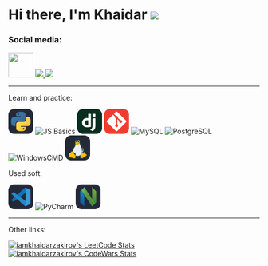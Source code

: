 <!DOCTYPE>
<html>
  <head>
    <link rel="stylesheet" href="https://cdn.jsdelivr.net/gh/devicons/devicon@latest/devicon.min.css">
  </head>
  <body>
    <h1 align="lesf">Hi there, I'm Khaidar</a> 
    <img src="https://github.com/blackcater/blackcater/raw/main/images/Hi.gif" height="32"/></h1>
    <p><h3>Social media:</h3></p>
    <a href="https://stepik.org/users/505469202", target="_blank"><img src="https://static.tildacdn.com/tild3237-6335-4932-a538-383365376633/stepik_logotype_blac.svg" style="width:50px;height:50px;"></a>
    <a href="https://www.linkedin.com/in/iamkhaidarzakirov/", target="_blank"><img src="https://content.linkedin.com/content/dam/me/business/en-us/amp/brand-site/v2/bg/LI-Bug.svg.original.svg" style="width:50px;height:50;">     </a>
    <a href="https://kwork.ru/user/zakirov_diy", target="_blank"><img src="https://cdn-edge.kwork.ru/images/large_logo.jpg" style="width:50px;height:50;"></a>
    <hr>
  </body>
</html>

Learn and practice:
<p>
  <img src="https://raw.githubusercontent.com/tandpfun/skill-icons/59059d9d1a2c092696dc66e00931cc1181a4ce1f/icons/Python-Dark.svg" alt="Python3.x" title="Python3.x" style="height: 50px; width:50px;"/>
  <img src="https://user-images.githubusercontent.com/25181517/117447155-6a868a00-af3d-11eb-9cfe-245df15c9f3f.png" alt="JS Basics" title="Basics" style="height: 50px; width:50px;"/>
  <img src="https://raw.githubusercontent.com/tandpfun/skill-icons/59059d9d1a2c092696dc66e00931cc1181a4ce1f/icons/Django.svg" alt="Django" title="Django | DRF" style="height: 50px; width:50px;"/>
  <img src="https://raw.githubusercontent.com/tandpfun/skill-icons/59059d9d1a2c092696dc66e00931cc1181a4ce1f/icons/Git.svg" alt="Git" title="Git | GitHub" style="height: 50px; width:50px;"/>
  <img src="https://user-images.githubusercontent.com/25181517/183896128-ec99105a-ec1a-4d85-b08b-1aa1620b2046.png" alt="MySQL" title="MySQL"style="height: 50px; width:50px;"/>
  <img src="https://user-images.githubusercontent.com/25181517/117208740-bfb78400-adf5-11eb-97bb-09072b6bedfc.png" alt="PostgreSQL" title="PostgreSQL" style="height: 50px; width:50px;"/>
  <img src="https://user-images.githubusercontent.com/25181517/186884150-05e9ff6d-340e-4802-9533-2c3f02363ee3.png" alt="WindowsCMD" title="WindowsCmd" style="height: 50px; width:50px;"/>
  <img src="https://raw.githubusercontent.com/tandpfun/skill-icons/59059d9d1a2c092696dc66e00931cc1181a4ce1f/icons/Linux-Dark.svg" alt="LinuxTerminal" title="LinuxTerminal" style="height: 50px; width:50px;"/>
  
</p>

Used soft:
<p>
  <img src="https://raw.githubusercontent.com/tandpfun/skill-icons/59059d9d1a2c092696dc66e00931cc1181a4ce1f/icons/VSCode-Dark.svg" alt="MVS Code" style="height: 50px; width:50px;"/>
  <img src="https://raw.githubusercontent.com/iamkhaidarzakirov/profile_images/main/icons/pc.jpeg?token=GHSAT0AAAAAACFQCFT5OPM4VGDFEXOHKZNAZF7PXNQ" alt="PyCharm" style="height: 50px; width:50px;"/>
  <img src="https://raw.githubusercontent.com/tandpfun/skill-icons/59059d9d1a2c092696dc66e00931cc1181a4ce1f/icons/NeoVim-Dark.svg" alt="Nvim" style="height: 50px; width:50px;"/>
</p>

<hr>

Other links:

[![iamkhaidarzakirov's LeetCode Stats](https://leetcode-stats.vercel.app/api?username=iamkhaidarzakirov&theme=Light)](https://leetcode.com/iamkhaidarzakirov/)
[![iamkhaidarzakirov's CodeWars Stats](https://www.codewars.com/users/iamkhaidarzakirov/badges/small)](https://www.codewars.com/users/iamkhaidarzakirov)


